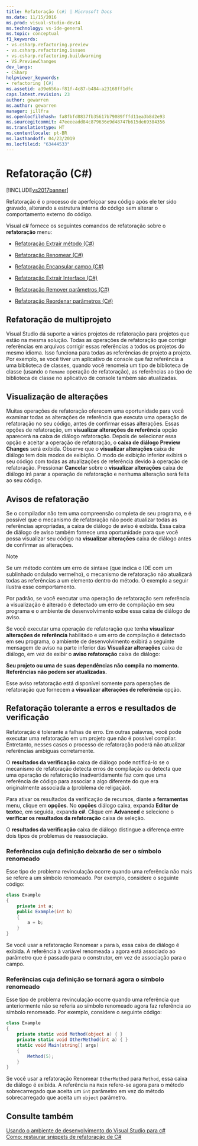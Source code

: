 ```yaml
---
title: Refatoração (c#) | Microsoft Docs
ms.date: 11/15/2016
ms.prod: visual-studio-dev14
ms.technology: vs-ide-general
ms.topic: conceptual
f1_keywords:
- vs.csharp.refactoring.preview
- vs.csharp.refactoring.issues
- vs.csharp.refactoring.buildwarning
- VS.PreviewChanges
dev_langs:
- CSharp
helpviewer_keywords:
- refactoring [C#]
ms.assetid: a39e656a-f81f-4c87-b484-a23168ff1dfc
caps.latest.revision: 23
author: gewarren
ms.author: gewarren
manager: jillfra
ms.openlocfilehash: fa8fbfd8837fb35617b79089fffd11ea3b8d2e93
ms.sourcegitcommit: 47eeeeadd84c879636e9d48747b615de69384356
ms.translationtype: HT
ms.contentlocale: pt-BR
ms.lasthandoff: 04/23/2019
ms.locfileid: "63444533"
---
```

# <a name="refactoring-c"></a>Refatoração (C#)
[!INCLUDE[vs2017banner](../includes/vs2017banner.md)]

Refatoração é o processo de aperfeiçoar seu código após ele ter sido gravado, alterando a estrutura interna do código sem alterar o comportamento externo do código.  
  
 Visual c# fornece os seguintes comandos de refatoração sobre o **refatoração** menu:  
  
- [Refatoração Extrair método (C#)](../csharp-ide/extract-method-refactoring-csharp.md)  
  
- [Refatoração Renomear (C#)](../csharp-ide/rename-refactoring-csharp.md)  
  
- [Refatoração Encapsular campo (C#)](../csharp-ide/encapsulate-field-refactoring-csharp.md)  
  
- [Refatoração Extrair Interface (C#)](../csharp-ide/extract-interface-refactoring-csharp.md)  
  
- [Refatoração Remover parâmetros (C#)](../csharp-ide/remove-parameters-refactoring-csharp.md)  
  
- [Refatoração Reordenar parâmetros (C#)](../csharp-ide/reorder-parameters-refactoring-csharp.md)  
  
## <a name="multi-project-refactoring"></a>Refatoração de multiprojeto  
 Visual Studio dá suporte a vários projetos de refatoração para projetos que estão na mesma solução. Todas as operações de refatoração que corrigir referências em arquivos corrigir essas referências a todos os projetos do mesmo idioma. Isso funciona para todas as referências de projeto a projeto. Por exemplo, se você tiver um aplicativo de console que faz referência a uma biblioteca de classes, quando você renomeia um tipo de biblioteca de classe (usando o `Rename` operação de refatoração), as referências ao tipo de biblioteca de classe no aplicativo de console também são atualizadas.  
  
## <a name="changes-preview"></a>Visualização de alterações  
 Muitas operações de refatoração oferecem uma oportunidade para você examinar todas as alterações de referência que executa uma operação de refatoração no seu código, antes de confirmar essas alterações. Essas opções de refatoração, um **visualizar alterações de referência** opção aparecerá na caixa de diálogo refatoração. Depois de selecionar essa opção e aceitar a operação de refatoração, o **caixa de diálogo Preview Changes** será exibida. Observe que o **visualizar alterações** caixa de diálogo tem dois modos de exibição. O modo de exibição inferior exibirá o seu código com todas as atualizações de referência devido à operação de refatoração. Pressionar **Cancelar** sobre o **visualizar alterações** caixa de diálogo irá parar a operação de refatoração e nenhuma alteração será feita ao seu código.  
  
## <a name="refactoring-warnings"></a>Avisos de refatoração  
 Se o compilador não tem uma compreensão completa de seu programa, e é possível que o mecanismo de refatoração não pode atualizar todas as referências apropriadas, a caixa de diálogo de aviso é exibida. Essa caixa de diálogo de aviso também fornece uma oportunidade para que você possa visualizar seu código na **visualizar alterações** caixa de diálogo antes de confirmar as alterações.  
  
> [!NOTE]
> Se um método contém um erro de sintaxe (que indica o IDE com um sublinhado ondulado vermelho), o mecanismo de refatoração não atualizará todas as referências a um elemento dentro do método. O exemplo a seguir ilustra esse comportamento.  
  
 Por padrão, se você executar uma operação de refatoração sem referência a visualização é alterado é detectado um erro de compilação em seu programa e o ambiente de desenvolvimento exibe essa caixa de diálogo de aviso.  
  
 Se você executar uma operação de refatoração que tenha **visualizar alterações de referência** habilitado e um erro de compilação é detectado em seu programa, o ambiente de desenvolvimento exibirá a seguinte mensagem de aviso na parte inferior das **Visualizar alterações** caixa de diálogo, em vez de exibir o **aviso refatoração** caixa de diálogo:  
  
 **Seu projeto ou uma de suas dependências não compila no momento. Referências não podem ser atualizadas.**  
  
 Esse aviso refatoração está disponível somente para operações de refatoração que fornecem a **visualizar alterações de referência** opção.  
  
## <a name="error-tolerant-refactoring-and-verification-results"></a>Refatoração tolerante a erros e resultados de verificação  
 Refatoração é tolerante a falhas de erro. Em outras palavras, você pode executar uma refatoração em um projeto que não é possível compilar. Entretanto, nesses casos o processo de refatoração poderá não atualizar referências ambíguas corretamente.  
  
 O **resultados da verificação** caixa de diálogo pode notificá-lo se o mecanismo de refatoração detecta erros de compilação ou detecta que uma operação de refatoração inadvertidamente faz com que uma referência de código para associar a algo diferente do que era originalmente associada a (problema de religação).  
  
 Para ativar os resultados da verificação de recursos, diante a **ferramentas** menu, clique em **opções**. No **opções** diálogo caixa, expanda **Editor de texto**e, em seguida, expanda **c#**. Clique em **Advanced** e selecione o **verificar os resultados da refatoração** caixa de seleção.  
  
 O **resultados da verificação** caixa de diálogo distingue a diferença entre dois tipos de problemas de reassociação.  
  
### <a name="references-whose-definition-will-no-longer-be-the-renamed-symbol"></a>Referências cuja definição deixarão de ser o símbolo renomeado  
 Esse tipo de problema revinculação ocorre quando uma referência não mais se refere a um símbolo renomeado. Por exemplo, considere o seguinte código:  
  
```csharp  
class Example  
{  
    private int a;  
    public Example(int b)  
    {  
        a = b;  
    }  
}  
```  
  
 Se você usar a refatoração Renomear `a` para `b`, essa caixa de diálogo é exibida. A referência à variável renomeada `a` agora está associado ao parâmetro que é passado para o construtor, em vez de associação para o campo.  
  
### <a name="references-whose-definition-will-now-become-the-renamed-symbol"></a>Referências cuja definição se tornará agora o símbolo renomeado  
 Esse tipo de problema revinculação ocorre quando uma referência que anteriormente não se referia ao símbolo renomeado agora faz referência ao símbolo renomeado. Por exemplo, considere o seguinte código:  
  
```csharp  
class Example  
{  
    private static void Method(object a) { }  
    private static void OtherMethod(int a) { }  
    static void Main(string[] args)  
    {  
        Method(5);  
    }  
}  
```  
  
 Se você usar a refatoração Renomear `OtherMethod` para `Method`, essa caixa de diálogo é exibida. A referência na `Main` refere-se agora para o método sobrecarregado que aceita um `int` parâmetro em vez do método sobrecarregado que aceita um `object` parâmetro.  
  
## <a name="see-also"></a>Consulte também  
 [Usando o ambiente de desenvolvimento do Visual Studio para c#](../csharp-ide/using-the-visual-studio-development-environment-for-csharp.md)   
 [Como: restaurar snippets de refatoração de C#](../ide/how-to-restore-csharp-refactoring-snippets.md)